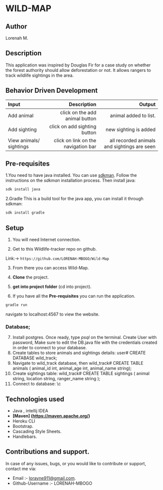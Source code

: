 # WILD-MAP

## Author
Lorenah M.

## Description
This application was inspired by Douglas Fir for a case study on whether the forest authority should allow deforestation or not. It allows rangers to track wildlife sightings in the area.


## Behavior Driven Development

 | Input | Description| Output |
 |:---    | ---: | ---: |
 | Add animal | click on the add animal button | animal added to list. |   
 | Add sighting | click on add sighting button  | new sighting is added  |
 | View animals/ sightings | click on link on the navigation bar | all recorded animals and sightings are seen |
 


## Pre-requisites
1.You need to have java installed. You can use [sdkman](https://sdkman.io/).
Follow the instructions on the _sdkman_ installation process. Then install java:
 ```bash
sdk install java
 ```

2.Gradle
This is a build tool for the java app, you can install it through sdkman:
```bash
sdk install gradle
```
## Setup
1. You will need Internet connection.

2. Get to this Wildlife-tracker repo on github.

Link:-> ```https://github.com/LORENAH-MBOGO/Wild-Map```

3. From there you can access Wild-Map.

4. **Clone** the project.

5. **get into project folder** (cd into project).

6. If you have all the **Pre-requisites** you can run the application.
 ``` bash
gradle run
 ```
navigate to localhost:4567 to view the website.

### Database;
7. Install postgres. Once ready, type *psql* on the terminal. Create User with password, Make sure to edit the DB.java file with the credentials created in order to connect to your database.
8. Create tables to store animals and sightings details: user# CREATE DATABASE wild_track;
9. Navigate to wild_track database, then wild_track# CREATE TABLE animals ( animal_id int, animal_age int, animal_name string);
10. Create  sightings table: wild_track# CREATE TABLE sightings ( animal string, location string, ranger_name string );
11. Connect to database: \c

## Technologies used
- Java , intellij IDEA
- **[Maven] (https://maven.apache.org/)**
- Heroku CLI
- Bootstrap.
- Cascading Style Sheets.
- Handlebars.

## Contributions and support.
In case of any issues, bugs, or you would like to contribute or support, contact me via: 
- Email :- lorayne911@gmail.com.
- Github-Username :- LORENAH-MBOGO
